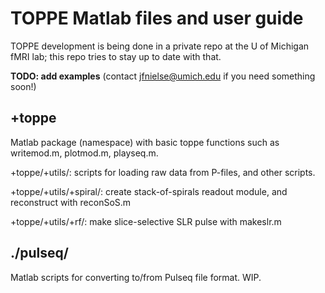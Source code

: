 # TOPPE Matlab files and user guide

TOPPE development is being done in a private repo at the U of Michigan fMRI lab; this repo tries to stay up to date with that.

**TODO: add examples** (contact jfnielse@umich.edu if you need something soon!)


## +toppe

Matlab package (namespace) with basic toppe functions such as writemod.m, plotmod.m, playseq.m.

+toppe/+utils/: scripts for loading raw data from P-files, and other scripts.

+toppe/+utils/+spiral/: create stack-of-spirals readout module, and reconstruct with reconSoS.m

+toppe/+utils/+rf/: make slice-selective SLR pulse with makeslr.m


## ./pulseq/

Matlab scripts for converting to/from Pulseq file format. WIP.

